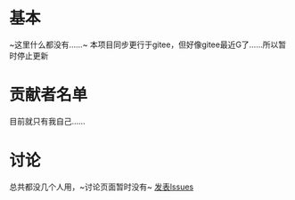 # 基本
~这里什么都没有……~
本项目同步更行于gitee，但好像gitee最近G了……所以暂时停止更新
# 贡献者名单
目前就只有我自己……
# 讨论
总共都没几个人用，~讨论页面暂时没有~
[发表lssues](https://github.com/hongshitnl/pcl-new-home-CSJ/issues)
